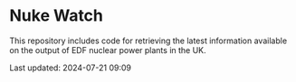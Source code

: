 # Nuke Watch

This repository includes code for retrieving the latest information available on the output of EDF nuclear power plants in the UK.

Last updated: 2024-07-21 09:09